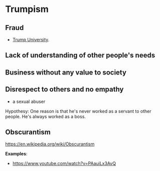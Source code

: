 # Trumpism

## Fraud

- [Trump University](https://en.wikipedia.org/wiki/Trump_University).

## Lack of understanding of other people's needs


## Business without any value to society

## Disrespect to others and no empathy

- a sexual abuser

Hypothesy: One reason is that he's never worked as a servant to other people. He's always worked as a boss.

## Obscurantism

https://en.wikipedia.org/wiki/Obscurantism

**Examples**:
- https://www.youtube.com/watch?v=PAauiLx3AvQ
